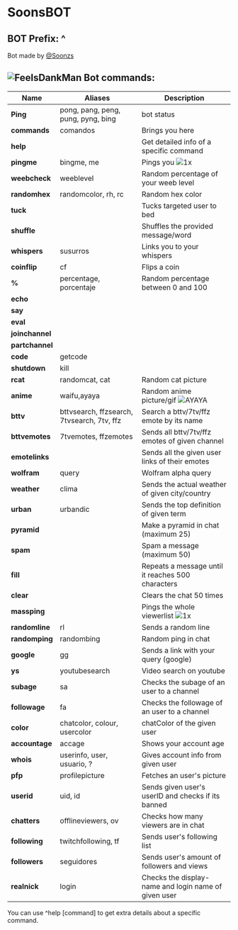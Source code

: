 # SoonsBOT
## BOT Prefix: ^
Bot made by [@Soonzs](https://twitch.tv/soonzs)
## ![FeelsDankMan](https://user-images.githubusercontent.com/82965926/139553905-9e2c4d6c-633a-4c10-a1c0-88b156a574cd.png)   Bot commands:
| Name  | Aliases | Description |
| --- | --- | --- | 
| **Ping** | pong, pang, peng, pung, pyng, bing | bot status |
| **commands** |comandos | Brings you here |
| **help** | |Get detailed info of a specific command| 
| **pingme** |bingme, me | Pings you ![1x](https://user-images.githubusercontent.com/82965926/141664055-449d463a-4efe-41c5-9ee5-0c0327b580de.gif) |
| **weebcheck** |weeblevel | Random percentage of your weeb level |
| **randomhex** |randomcolor, rh, rc | Random hex color |
| **tuck** | | Tucks targeted user to bed |
| **shuffle** | | Shuffles the provided message/word |
| **whispers** |susurros | Links you to your whispers |
| **coinflip** |cf | Flips a coin |
| **%** |percentage, porcentaje | Random percentage between 0 and 100 |
| **echo** | | |
| **say** | | |
| **eval** | | |
| **joinchannel** | | 
| **partchannel** | |
| **code** |getcode | |
| **shutdown** | kill | |
| **rcat** |randomcat, cat |Random cat picture |
| **anime** |waifu,ayaya | Random anime picture/gif  ![AYAYA](https://user-images.githubusercontent.com/82965926/141663925-d2545ca9-a004-4544-b398-2d9bc97965b3.png) |
| **bttv** |bttvsearch, ffzsearch, 7tvsearch, 7tv, ffz | Search a bttv/7tv/ffz emote by its name |
| **bttvemotes** |7tvemotes, ffzemotes |  Sends all bttv/7tv/ffz emotes of given channel |
| **emotelinks** | | Sends all the given user links of their emotes |
| **wolfram** |query | Wolfram alpha query |
| **weather** |clima | Sends the actual weather of given city/country |
| **urban** | urbandic | Sends the top definition of given term |
| **pyramid** | |Make a pyramid in chat (maximum 25)|
| **spam** | |Spam a message (maximum 50)|
| **fill** | | Repeats a message until it reaches 500 characters |
| **clear** | | Clears the chat 50 times |
| **massping** | |Pings the whole viewerlist ![1x](https://user-images.githubusercontent.com/82965926/141663898-622e7d31-934f-42cd-b6d9-2dae74feec64.gif) |
| **randomline** |rl | Sends a random line |
| **randomping** |randombing | Random ping in chat |
| **google** |gg | Sends a link with your query (google) |
| **ys** |youtubesearch | Video search on youtube |
| **subage** |sa | Checks the subage of an user to a channel |
| **followage** |fa | Checks the followage of an user to a channel |
| **color** |chatcolor, colour, usercolor |chatColor of the given user|
| **accountage** |accage |  Shows your account age |
| **whois** |userinfo, user, usuario, ? | Gives account info from given user |
| **pfp** |profilepicture | Fetches an user's picture |
| **userid** |uid, id | Sends given user's userID and checks if its banned |
| **chatters** |offlineviewers, ov | Checks how many viewers are in chat | 
| **following** |twitchfollowing, tf | Sends user's following list |
| **followers** |seguidores | Sends user's amount of followers and views |
| **realnick** | login | Checks the display-name and login name of given user |

You can use ^help [command] to get extra details about a specific command.
